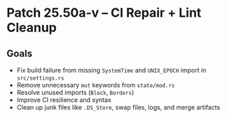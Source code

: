 # Patch 25.50a-v – CI Repair + Lint Cleanup

## Goals
- Fix build failure from missing `SystemTime` and `UNIX_EPOCH` import in `src/settings.rs`
- Remove unnecessary `mut` keywords from `state/mod.rs`
- Resolve unused imports (`Block`, `Borders`)
- Improve CI resilience and syntax
- Clean up junk files like `.DS_Store`, swap files, logs, and merge artifacts
